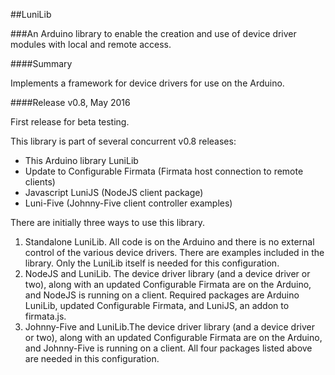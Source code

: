 ##LuniLib

###An Arduino library to enable the creation and use of device driver modules with local and remote access.

####Summary

Implements a framework for device drivers for use on the Arduino.

####Release v0.8, May 2016

First release for beta testing.  

This library is part of several concurrent v0.8 releases:

- This Arduino library LuniLib
- Update to Configurable Firmata (Firmata host connection to remote clients)
- Javascript LuniJS (NodeJS client package)
- Luni-Five (Johnny-Five client controller examples)

There are initially three ways to use this library.

1.  Standalone LuniLib.  All code is on the Arduino and there is no external control of the various device drivers.  There are examples included in the library. Only the LuniLib itself is needed for this configuration.
2.  NodeJS and LuniLib.  The device driver library (and a device driver or two), along with an updated Configurable Firmata are on the Arduino, and NodeJS is running on a client.  Required packages are Arduino LuniLib, updated Configurable Firmata, and LuniJS, an addon to firmata.js.
3.  Johnny-Five and LuniLib.The device driver library (and a device driver or two), along with an updated Configurable Firmata are on the Arduino, and Johnny-Five is running on a client.  All four packages listed above are needed in this configuration.

